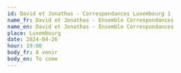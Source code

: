 ```yaml
---
id: David et Jonathas - Correspondances Luxembourg 1
name_fr: David et Jonathas - Ensemble Correspondances
name_en: David et Jonathas - Ensemble Correspondances
place: Luxembourg
date: 2024-04-26
hour: 19:00
body_fr: A venir
body_en: To come
---
```

